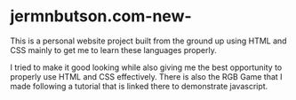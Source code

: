 # jermnbutson.com-new-

This is a personal website project built from the ground up using HTML and CSS mainly to get me to learn these languages properly.

I tried to make it good looking while also giving me the best opportunity to properly use HTML and CSS effectively.
There is also the RGB Game that I made following a tutorial that is linked there to demonstrate javascript. 
